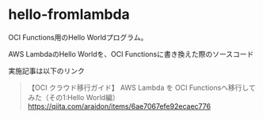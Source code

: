 # hello-fromlambda

OCI Functions用のHello Worldプログラム。

AWS LambdaのHello Worldを、OCI Functionsに書き換えた際のソースコード

実施記事は以下のリンク
> 【OCI クラウド移行ガイド】 AWS Lambda を OCI Functionsへ移行してみた（その1:Hello World編）
https://qiita.com/araidon/items/6ae7067efe92ecaec776
